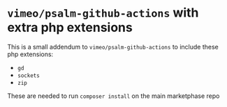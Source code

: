 # `vimeo/psalm-github-actions` with extra php extensions

This is a small addendum to `vimeo/psalm-github-actions` to include these php extensions:

- `gd`
- `sockets`
- `zip`

These are needed to run `composer install` on the main marketphase repo

